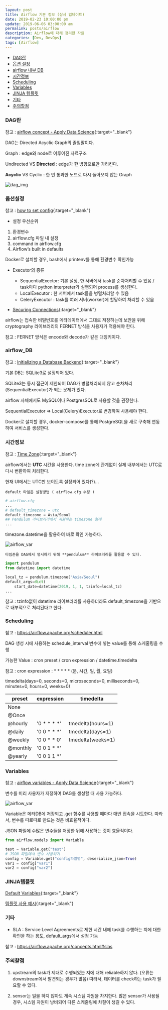 ```yaml
---
layout: post
title: Airflow 기본 정보 (상시 업데이트)
date: 2019-02-23 10:00:00 pm
update: 2019-06-06 03:00:00 am
permalink: posts/airflow
description: Airflow에 대해 정리한 자료
categories: [Dev, DevOps]
tags: [Airflow]
---
```


- [DAG란](#DAG란)
- [옵션 설정](#옵션설정)
- [airflow 내부 DB](#airflow_db)
- [시간정보](#시간정보)
- [Scheduling](#scheduling)
- [Variables](#variables)
- [JINJA 템플릿](#jinja템플릿)
- [기타](#기타)
- [주의할점](#주의할점)

### DAG란

참고 : [airflow concept - Apply Data Science](https://www.applydatascience.com/airflow/airflow-concept){:target="_blank"}

DAG는 Directed Acyclic Graph의 줄임말이다.

Graph : edge와 node로 이루어진 자료구조

Undirected VS **Directed** : edge가 한 방향으로만 가리킨다.

**Acyclic** VS Cyclic : 한 번 통과한 노드로 다시 돌아오지 않는 Graph

![dag_img]({{site.baseurl}}/assets/img/tech/dag_img.jpg)

### 옵션설정

참고 : [how to set config](https://airflow.readthedocs.io/en/stable/howto/set-config.html){:target="_blank"}

- 설정 우선순위
1. 환경변수
2. airflow.cfg 파일 내 설정
3. command in airflow.cfg
4. Airflow’s built in defaults

Docker로 설치할 경우, bash에서 printenv를 통해 환경변수 확인가능

- Executor의 종류
    - SequentialExector: 기본 설정, 한 서버에서 task를 순차처리할 수 있음 / task마다 python interpreter가 실행되어 process를 생성한다.
    - LocalExecutor : 한 서버에서 task들을 병렬처리할 수 있음
    - CeleryExecutor : task를 여러 서버(worker)에 할당하여 처리할 수 있음


- [Securing Connections](https://airflow.apache.org/howto/secure-connections.html){:target="_blank"}

airflow는 접속한 비밀번호를 메타데이터에서 그대로 저장하는데 보안을 위해 cryptography 라이브러리의 FERNET 방식을 사용자가 적용해야 한다. 

참고 : FERNET 방식은 encode와 decode가 같은 대칭키이다.

### airflow_DB

참고 : [
Initializing a Database Backend](https://airflow.readthedocs.io/en/stable/howto/initialize-database.html){:target="_blank"}

기본 DB는 SQLite3로 설정되어 있다. 

SQLite3는 동시 접근이 제한되어 DAG가 병렬처리되지 않고 순차처리(SequentialExecutor)가 되는 문제가 있다. 

airflow 자체에서도 MySQL이나 PostgresSQL로 사용할 것을 권장한다.

SequentialExecutor => Local(Celery)Executor로 변경하여 사용해야 한다.

Docker로 설치할 경우, docker-compose를 통해 PostgreSQL을 새로 구축해 연동하여 서비스를 생성한다.

### 시간정보

참고 : [Time Zone](https://airflow.apache.org/timezone.html){:target="_blank"}

airflow에서는 **UTC** 시간을 사용한다. time zone에 관계없이 실제 내부에서는 UTC로 다시 변환하여 처리한다. 

현재 UI에서는 UTC만 보이도록 설정되어 있다(?)...

    default 타임존 설정방법 ( airflow.cfg 수정 )

``` python
# airflow.cfg
...
# default_timezone = utc
default_timezone = Asia/Seoul
## Pendulum 라이브러리에서 지원하는 timezone 형태
...
```

timezone.datetime을 활용하여 바로 확인 가능하다.

![airflow_var]({{site.baseurl}}/assets/img/tech/airflow_timezone.jpg)

    타임존을 DAG에서 명시하기 위해 **pendulum** 라이브러리를 활용할 수 있다. 

``` python
import pendulum
from datetime import datetime

local_tz = pendulum.timezone("Asia/Seoul")
default_args=dict(
    start_date=datetime(2019, 1, 1, tzinfo=local_tz)
...
```

참고 : tzinfo없이 datetime 라이브러리를 사용하더라도 default_timezone을 기반으로 내부적으로 처리된다고 한다.

### Scheduling

참고 : https://airflow.apache.org/scheduler.html

DAG 생성 시에 사용하는 schedule_interval 변수에 넣는 value를 통해 스케줄링을 수행

가능한 Value : cron preset / cron expression / datetime.timedelta

참고 : 
cron expression : * * * * * (분, 시간, 일, 월, 요일)

timedelta(days=0, seconds=0, microseconds=0, milliseconds=0, minutes=0, hours=0, weeks=0)

|preset |expression |timedelta |
|-------|-----------|---------------|
|None |||
|@Once|||
|@hourly|'0 * * * *'|tmedelta(hours=1)|
|@daily|'0 0 * * *'|tmedelta(days=1)|
|@weekly|'0 0 * * 0'|tmedelta(weeks=1)|
|@monthly|'0 0 1 * *'||
|@yearly|'0 0 1 1 *'||

### Variables

참고 : [airflow variables - Apply Data Science](https://www.applydatascience.com/airflow/airflow-variables/){:target="_blank"}

변수를 미리 사용자가 지정하여 DAG를 생성할 때 사용 가능하다.

![airflow_var]({{site.baseurl}}/assets/img/tech/airflow_var.jpg)


Variable은 메타DB에 저장되고 .get 함수를 사용할 때마다 매번 접속을 시도한다. 따라서, 변수를 따로따로 만드는 것은 비효율적이다.

JSON 파일에 수많은 변수들을 저장한 뒤에 사용하는 것이 효율적이다.

``` python
from airflow.models import Variable

test = Variable.get("test")
# JSON 파일에서 변수 사용하기
config = Variable.get("config파일명", deserialize_json=True)
var1 = config["var1"]
var2 = config["var2"]
```
### JINJA템플릿

[Default Variables](https://airflow.apache.org/macros.html){:target="_blank"}

[템플릿 사용 예시](https://diogoalexandrefranco.github.io/about-airflow-date-macros-ds-and-execution-date/){:target="_blank"}

### 기타

- SLA : Service Level Agreements로 제한 시간 내에 task를 수행하는 지에 대한 확인을 하는 용도, default_args에서 설정 가능

참고 : https://airflow.apache.org/concepts.html#slas


### 주의할점

1. upstream의 task가 제대로 수행되었는 지에 대해 reliable하지 않다. (오류는 downstream에서 발견되는 경우가 많음) 따라서, 데이터를 check하는 task가 필요할 수 있다.

2. sensor는 일을 하지 않아도 계속 시스템 자원을 차지한다. 많은 sensor가 사용될 경우, 시스템 자원이 낭비되어 다른 스케줄링에 차질이 생길 수 있다.

